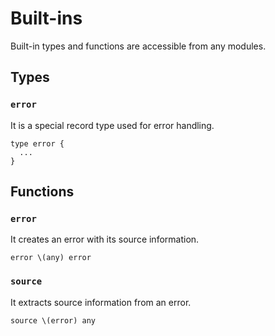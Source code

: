 # Built-ins

Built-in types and functions are accessible from any modules.

## Types

### `error`

It is a special record type used for error handling.

```
type error {
  ...
}
```

## Functions

### `error`

It creates an error with its source information.

```
error \(any) error
```

### `source`

It extracts source information from an error.

```
source \(error) any
```
